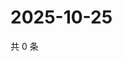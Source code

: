 # 2025-10-25

共 0 条

<!-- BEGIN ZHIHUVIDEO -->
<!-- 最后更新时间 Sat Oct 25 2025 10:19:50 GMT+0800 (China Standard Time) -->

<!-- END ZHIHUVIDEO -->
